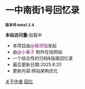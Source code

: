
# **一中南街1号回忆录**
 <small>**版本号:beta1.2.4**</small>

**本站访问量:**<span id="twikoo_visitors">加载中</span>

- 本项目由<font color= #871F78>@莓烦恼</font>发起
- 由<font color= #871F78>@小春子</font> 制作在线网站
- 一个综合性的归档&指南回忆录
- 最后更新日期:2025.8.20
- 更新内容:网站架构优化

[关于作者](https://www.springing.top)
[回忆](#一中南街1号回忆录)


